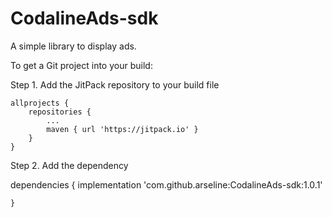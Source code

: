 # CodalineAds-sdk
A simple library to display ads.

To get a Git project into your build:

Step 1. Add the JitPack repository to your build file

	allprojects {
		repositories {
			...
			maven { url 'https://jitpack.io' }
		}
	}
  
  Step 2. Add the dependency
  
  dependencies {
	        implementation 'com.github.arseline:CodalineAds-sdk:1.0.1'
		
	}
